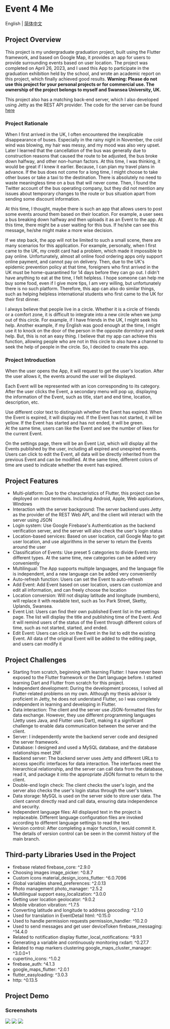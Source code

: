 # Event 4 Me

English | [简体中文](https://github.com/HtmlIsTheBestProgrammingLanaguage/CS354Project/blob/main/README_ZH.md)

## Project Overview

This project is my undergraduate graduation project, built using the Flutter framework, and based on Google Map, it provides an app for users to provide surrounding events based on user location. The project was completed on April 26, 2023, and I used this App to participate in the graduation exhibition held by the school, and wrote an academic report on this project, which finally achieved good results.
**Warning: Please do not use this project for your personal projects or for commercial use. The ownership of the project belongs to myself and Swansea University, UK.**   

This project also has a matching back-end server, which I also developed using Jetty as the REST API provider. The code for the server can be found [here](https://github.com/HtmlIsTheBestProgrammingLanaguage/CS345Peoject-Server)

### Project Rationale
  
When I first arrived in the UK, I often encountered the inexplicable disappearance of buses. Especially in the rainy night in November, the cold wind was blowing, my hair was messy, and my mood was also very upset. Later I learned that the cancellation of the bus was generally due to construction reasons that caused the route to be adjusted, the bus broke down halfway, and other non-human factors. At this time, I was thinking, it would be great if I knew it earlier. Because, I can plan my travel plans in advance. If the bus does not come for a long time, I might choose to take other buses or take a taxi to the destination. There is absolutely no need to waste meaningless time on a bus that will never come. Then, I found the Twitter account of the bus operating company, but they did not mention any issues about temporary changes to the route or bus situation apart from sending some discount information.
  
At this time, I thought, maybe there is such an app that allows users to post some events around them based on their location. For example, a user sees a bus breaking down halfway and then uploads it as an Event to the app. At this time, there might be a user waiting for this bus. If he/she can see this message, he/she might make a more wise decision.
  
If we step back, the app will not be limited to such a small scene, there are many scenarios for this application. For example, personally, when I first came to the UK, my credit card had a problem, which made it impossible to pay online. Unfortunately, almost all online food ordering apps only support online payment, and cannot pay on delivery. Then, due to the UK's epidemic prevention policy at that time, foreigners who first arrived in the UK must be home-quarantined for 14 days before they can go out. I didn't have anything to eat at the time, I felt helpless. I hope someone can help me buy some food, even if I give more tips, I am very willing, but unfortunately there is no such platform. Therefore, this app can also do similar things, such as helping helpless international students who first came to the UK for their first dinner.
  
I always believe that people live in a circle. Whether it is a circle of friends or a comfort zone, it is difficult to integrate into a new circle when we jump out of this circle. For example, if I have friends in the UK, I might seek his help. Another example, if my English was good enough at the time, I might use it to knock on the door of the person in the opposite dormitory and seek help. But, this is not an easy thing. I believe that my app can achieve this function, allowing people who are not in this circle to also have a channel to seek the help of people in the circle. So, I decided to create this app.
  
### Project Introduction
  
When the user opens the App, it will request to get the user's location. After the user allows it, the events around the user will be displayed.  

Each Event will be represented with an icon corresponding to its category. After the user clicks the Event, a secondary menu will pop up, displaying the information of the Event, such as title, start and end time, location, description, etc.  

Use different color text to distinguish whether the Event has expired. When the Event is expired, it will display red. If the Event has not started, it will be yellow. If the Event has started and has not ended, it will be green.  
At the same time, users can like the Event and see the number of likes for the current Event.

On the settings page, there will be an Event List, which will display all the Events published by the user, including all expired and unexpired events. Users can click to edit the Event, all data will be directly inherited from the previous Event and can be modified. At the same time, different colors of time are used to indicate whether the event has expired.
  
## Project Features
  
- Multi-platform: Due to the characteristics of Flutter, this project can be deployed on most terminals. Including Android, Apple, Web applications, Windows
- Interaction with the server background: The server backend uses Jetty as the provider of the REST Web API, and the client will interact with the server using JSON
- Login system: Use Google Firebase's Authentication as the backend verification server, and the server will also check the user's login status
- Location-based services: Based on user location, call Google Map to get user location, and use algorithms in the server to return the Events around the user
- Classification of Events: Use preset 5 categories to divide Events into different types. At the same time, new categories can be added very conveniently
- Multilingual: The App supports multiple languages, and the language file is independent, and a new language can be added very conveniently
- Auto-refresh function: Users can set the Event to auto-refresh
- Add Event: Add Event based on user location, users can customize and edit all information, and can freely choose the location
- Location conversion: Will not display latitude and longitude (numbers), will replace it with readable text, such as 1xx Park Street, Sketty, Uplands, Swansea.
- Event List: Users can find their own published Event list in the settings page. The list will display the title and publishing time of the Event. And it will remind users of the status of the Event through different colors of time, such as not started, started, and ended.
- Edit Event: Users can click on the Event in the list to edit the existing Event. All data of the original Event will be added to the editing page, and users can modify it
  
## Project Challenges
  
- Starting from scratch, beginning with learning Flutter: I have never been exposed to the Flutter framework or the Dart language before. I started learning Dart and Flutter from scratch for this project.
- Independent development: During the development process, I solved all Flutter-related problems on my own. Although my thesis advisor is proficient in Jetty, he does not understand Flutter, so I was completely independent in learning and developing in Flutter.
- Data interaction: The client and the server use JSON-formatted files for data exchange. However, they use different programming languages (Jetty uses Java, and Flutter uses Dart), making it a significant challenge to enable data communication between the server and the client.
- Server: I independently wrote the backend server code and designed the server framework.
- Database: I designed and used a MySQL database, and the database relationships meet 2NF.
- Backend server: The backend server uses Jetty and different URLs to access specific interfaces for data interaction. The interfaces meet the hierarchical relationship, and the server can call data from the database, read it, and package it into the appropriate JSON format to return to the client.
- Double-end login check: The client checks the user's login, and the server also checks the user's login status through the user's token.
- Data storage: MySQL is used on the server side to store user data. The client cannot directly read and call data, ensuring data independence and security.
- Independent language files: All displayed text in the project is replaceable. Different language configuration files are invoked according to different language settings to read the text.
- Version control: After completing a major function, I would commit it. The details of version control can be seen in the commit history of the main branch.
   
## Third-party Libraries Used in the Project
- firebase related firebase_core: ^2.9.0
- Choosing images image_picker: ^0.8.7
- Custom icons material_design_icons_flutter: ^6.0.7096
- Global variables shared_preferences: ^2.0.13
- Photo management photo_manager: ^2.5.2
- Multilingual support easy_localization: ^3.0.0
- Getting user location geolocator: ^9.0.2
- Mobile vibration vibration: ^1.7.5
- Converting latitude and longitude to address geocoding: ^2.1.0
- Used for translation in EventDetail html: ^0.15.0
- Used to handle permission requests permission_handler: ^10.2.0
- Used to send messages and get user deviceToken firebase_messaging: ^14.4.0
- Related to notification display flutter_local_notifications: ^9.9.1
- Generating a variable and continuously monitoring rxdart: ^0.27.7
- Related to map markers clustering google_maps_cluster_manager: ^3.0.0+1
- cupertino_icons: ^1.0.2
- firebase_auth: ^4.1.3
- google_maps_flutter: ^2.0.1
- flutter_easyloading: ^3.0.3
- http: ^0.13.5
  
## Project Demo
  
### Screenshots
  
![](https://github.com/HtmlIsTheBestProgrammingLanaguage/CS354Project/blob/main/demo/img/ScreenCapture%202.png)
![](https://github.com/HtmlIsTheBestProgrammingLanaguage/CS354Project/blob/main/demo/img/ScreenCapture%203.png)
![](https://github.com/HtmlIsTheBestProgrammingLanaguage/CS354Project/blob/main/demo/img/ScreenCapture%206.jpg)
